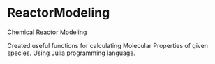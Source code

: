 # ReactorModeling

Chemical Reactor Modeling

Created useful functions for calculating Molecular Properties of given species.
Using Julia programming language.
